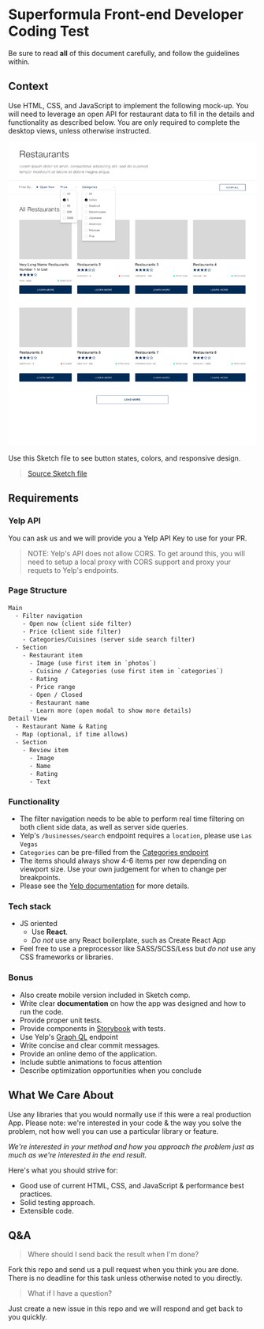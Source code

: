 # Superformula Front-end Developer Coding Test

Be sure to read **all** of this document carefully, and follow the guidelines within.

## Context

Use HTML, CSS, and JavaScript to implement the following mock-up. You will need to leverage an open API for restaurant data to fill in the details and functionality as described below. You are only required to complete the desktop views, unless otherwise instructed.

![Superformula-front-end-test-mockup](./mockup.png)

Use this Sketch file to see button states, colors, and responsive design.

> [Source Sketch file](Superformula-FE-test-264388d.sketch)

## Requirements

### Yelp API

You can ask us and we will provide you a Yelp API Key to use for your PR.

> NOTE: Yelp's API does not allow CORS. To get around this, you will need to setup a local proxy with CORS support and proxy your requets to Yelp's endpoints.

### Page Structure

```
Main
  - Filter navigation
    - Open now (client side filter)
    - Price (client side filter)
    - Categories/Cuisines (server side search filter)
  - Section
    - Restaurant item
      - Image (use first item in `photos`)
      - Cuisine / Categories (use first item in `categories`)
      - Rating
      - Price range
      - Open / Closed
      - Restaurant name
      - Learn more (open modal to show more details)
Detail View
  - Restaurant Name & Rating
  - Map (optional, if time allows)
  - Section
    - Review item
      - Image
      - Name
      - Rating
      - Text
```

### Functionality

- The filter navigation needs to be able to perform real time filtering on both client side data, as well as server side queries.
- Yelp's `/businesses/search` endpoint requires a `location`, please use `Las Vegas`
- `Categories` can be pre-filled from the [Categories endpoint](https://www.yelp.com/developers/documentation/v3/all_categories)
- The items should always show 4-6 items per row depending on viewport size. Use your own judgement for when to change per breakpoints.
- Please see the [Yelp documentation](https://www.yelp.com/developers/documentation/v3) for more details.

### Tech stack

- JS oriented
  - Use **React**.
  - _Do not_ use any React boilerplate, such as Create React App
- Feel free to use a preprocessor like SASS/SCSS/Less but _do not_ use any CSS frameworks or libraries.

### Bonus

- Also create mobile version included in Sketch comp.
- Write clear **documentation** on how the app was designed and how to run the code.
- Provide proper unit tests.
- Provide components in [Storybook](https://storybook.js.org) with tests.
- Use Yelp's [Graph QL](https://www.yelp.com/developers/graphql/guides/intro) endpoint
- Write concise and clear commit messages.
- Provide an online demo of the application.
- Include subtle animations to focus attention
- Describe optimization opportunities when you conclude

## What We Care About

Use any libraries that you would normally use if this were a real production App. Please note: we're interested in your code & the way you solve the problem, not how well you can use a particular library or feature.

_We're interested in your method and how you approach the problem just as much as we're interested in the end result._

Here's what you should strive for:

- Good use of current HTML, CSS, and JavaScript & performance best practices.
- Solid testing approach.
- Extensible code.

## Q&A

> Where should I send back the result when I'm done?

Fork this repo and send us a pull request when you think you are done. There is no deadline for this task unless otherwise noted to you directly.

> What if I have a question?

Just create a new issue in this repo and we will respond and get back to you quickly.

